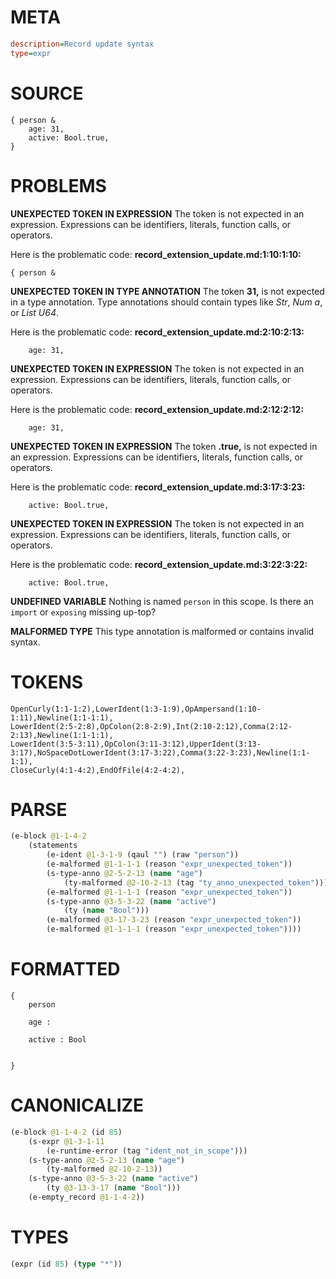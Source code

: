 # META
~~~ini
description=Record update syntax
type=expr
~~~
# SOURCE
~~~roc
{ person &
    age: 31,
    active: Bool.true,
}
~~~
# PROBLEMS
**UNEXPECTED TOKEN IN EXPRESSION**
The token  is not expected in an expression.
Expressions can be identifiers, literals, function calls, or operators.

Here is the problematic code:
**record_extension_update.md:1:10:1:10:**
```roc
{ person &
```


**UNEXPECTED TOKEN IN TYPE ANNOTATION**
The token **31,** is not expected in a type annotation.
Type annotations should contain types like _Str_, _Num a_, or _List U64_.

Here is the problematic code:
**record_extension_update.md:2:10:2:13:**
```roc
    age: 31,
```


**UNEXPECTED TOKEN IN EXPRESSION**
The token  is not expected in an expression.
Expressions can be identifiers, literals, function calls, or operators.

Here is the problematic code:
**record_extension_update.md:2:12:2:12:**
```roc
    age: 31,
```


**UNEXPECTED TOKEN IN EXPRESSION**
The token **.true,** is not expected in an expression.
Expressions can be identifiers, literals, function calls, or operators.

Here is the problematic code:
**record_extension_update.md:3:17:3:23:**
```roc
    active: Bool.true,
```


**UNEXPECTED TOKEN IN EXPRESSION**
The token  is not expected in an expression.
Expressions can be identifiers, literals, function calls, or operators.

Here is the problematic code:
**record_extension_update.md:3:22:3:22:**
```roc
    active: Bool.true,
```


**UNDEFINED VARIABLE**
Nothing is named `person` in this scope.
Is there an `import` or `exposing` missing up-top?

**MALFORMED TYPE**
This type annotation is malformed or contains invalid syntax.

# TOKENS
~~~zig
OpenCurly(1:1-1:2),LowerIdent(1:3-1:9),OpAmpersand(1:10-1:11),Newline(1:1-1:1),
LowerIdent(2:5-2:8),OpColon(2:8-2:9),Int(2:10-2:12),Comma(2:12-2:13),Newline(1:1-1:1),
LowerIdent(3:5-3:11),OpColon(3:11-3:12),UpperIdent(3:13-3:17),NoSpaceDotLowerIdent(3:17-3:22),Comma(3:22-3:23),Newline(1:1-1:1),
CloseCurly(4:1-4:2),EndOfFile(4:2-4:2),
~~~
# PARSE
~~~clojure
(e-block @1-1-4-2
	(statements
		(e-ident @1-3-1-9 (qaul "") (raw "person"))
		(e-malformed @1-1-1-1 (reason "expr_unexpected_token"))
		(s-type-anno @2-5-2-13 (name "age")
			(ty-malformed @2-10-2-13 (tag "ty_anno_unexpected_token")))
		(e-malformed @1-1-1-1 (reason "expr_unexpected_token"))
		(s-type-anno @3-5-3-22 (name "active")
			(ty (name "Bool")))
		(e-malformed @3-17-3-23 (reason "expr_unexpected_token"))
		(e-malformed @1-1-1-1 (reason "expr_unexpected_token"))))
~~~
# FORMATTED
~~~roc
{
	person
	
	age : 
	
	active : Bool
	
	
}
~~~
# CANONICALIZE
~~~clojure
(e-block @1-1-4-2 (id 85)
	(s-expr @1-3-1-11
		(e-runtime-error (tag "ident_not_in_scope")))
	(s-type-anno @2-5-2-13 (name "age")
		(ty-malformed @2-10-2-13))
	(s-type-anno @3-5-3-22 (name "active")
		(ty @3-13-3-17 (name "Bool")))
	(e-empty_record @1-1-4-2))
~~~
# TYPES
~~~clojure
(expr (id 85) (type "*"))
~~~